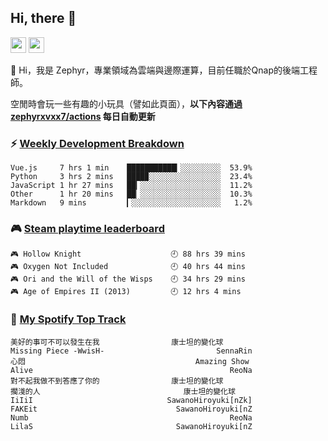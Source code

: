 <!--
**zephyrxvxx7/zephyrxvxx7** is a ✨ _special_ ✨ repository because its `README.md` (this file) appears on your GitHub profile.

Here are some ideas to get you started:

- 🔭 I’m currently working on ...
- 🌱 I’m currently learning ...
- 👯 I’m looking to collaborate on ...
- 🤔 I’m looking for help with ...
- 💬 Ask me about ...
- 📫 How to reach me: ...
- 😄 Pronouns: ...
- ⚡ Fun fact: ...
-->

## Hi, there 👋

<a href="https://www.instagram.com/zephyrxvxx7/"><img src="https://img.shields.io/badge/instagram-3f729b?&style=for-the-badge&logo=instagram&logoColor=white" height=25></a>
<a href="https://zephyrxvxx7.me/"><img src="https://img.shields.io/badge/blog-gray?&style=for-the-badge&logo=hexo&logoColor=white" height=25></a>

👋 Hi，我是 Zephyr，專業領域為雲端與邊際運算，目前任職於Qnap的後端工程師。

空閒時會玩一些有趣的小玩具（譬如此頁面），**以下內容通過 [zephyrxvxx7/actions](https://github.com/zephyrxvxx7/zephyrxvxx7/actions) 每日自動更新**

### ⚡ [Weekly Development Breakdown](https://gist.github.com/zephyrxvxx7/ee1787313f0772b51494d051b5edde7f)

<!-- code_time start -->

```text
Vue.js     7 hrs 1 min    ███████████▎░░░░░░░░░  53.9%
Python     3 hrs 2 mins   ████▉░░░░░░░░░░░░░░░░  23.4%
JavaScript 1 hr 27 mins   ██▎░░░░░░░░░░░░░░░░░░  11.2%
Other      1 hr 20 mins   ██▏░░░░░░░░░░░░░░░░░░  10.3%
Markdown   9 mins         ▎░░░░░░░░░░░░░░░░░░░░   1.2%
```

<!-- code_time end -->

### 🎮 [Steam playtime leaderboard](https://gist.github.com/zephyrxvxx7/f77b8978877f959b69d84723c43a4a64)

<!-- steam_time start -->

```text
🎮 Hollow Knight                    🕘 88 hrs 39 mins
🎮 Oxygen Not Included              🕘 40 hrs 44 mins
🎮 Ori and the Will of the Wisps    🕘 34 hrs 29 mins
🎮 Age of Empires II (2013)         🕘 12 hrs 4 mins
```

<!-- steam_time end -->

### 🎵 [My Spotify Top Track](https://gist.github.com/zephyrxvxx7/fe159fde5ec9ebea27e03dd63a71e78f)

<!-- spotify_track start -->

```text
美好的事可不可以發生在我                康士坦的變化球
Missing Piece -WwisH-                         SennaRin
心悶                                      Amazing Show
Alive                                            ReoNa
對不起我做不到答應了你的                康士坦的變化球
擱淺的人                                康士坦的變化球
IiIiI                              SawanoHiroyuki[nZk]
FAKEit                               SawanoHiroyuki[nZ
Numb                                             ReoNa
LilaS                                SawanoHiroyuki[nZ
```

<!-- spotify_track end -->
